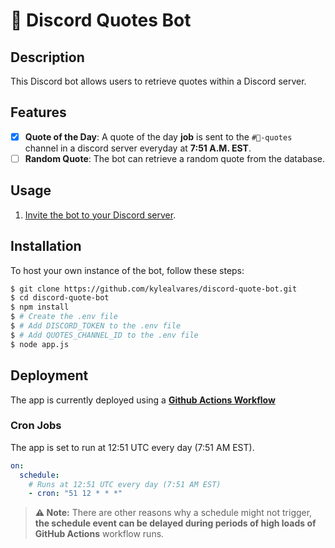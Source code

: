 # 🤖 Discord Quotes Bot

## Description 
This Discord bot allows users to retrieve quotes within a Discord server. 

## Features
- [x] **Quote of the Day**: A quote of the day **job** is sent to the `#💬-quotes` channel in a discord server everyday at **7:51 A.M. EST**.
- [ ] **Random Quote**: The bot can retrieve a random quote from the database.

## Usage
1. [Invite the bot to your Discord server](https://discord.com/api/oauth2/authorize?client_id=1203143696590307428&permissions=2147485696&scope=bot).

## Installation
To host your own instance of the bot, follow these steps:
```bash
$ git clone https://github.com/kylealvares/discord-quote-bot.git
$ cd discord-quote-bot
$ npm install
$ # Create the .env file
$ # Add DISCORD_TOKEN to the .env file
$ # Add QUOTES_CHANNEL_ID to the .env file
$ node app.js
```

## Deployment

The app is currently deployed using a **[Github Actions Workflow](.github/workflows/quote-of-the-day.yml)**

### Cron Jobs

The app is set to run at 12:51 UTC every day (7:51 AM EST).

```yml
on:
  schedule:
    # Runs at 12:51 UTC every day (7:51 AM EST)
    - cron: "51 12 * * *"
```

> **⚠️ Note:** There are other reasons why a schedule might not trigger, **the schedule event can be delayed during periods of high loads of GitHub Actions** workflow runs. 

